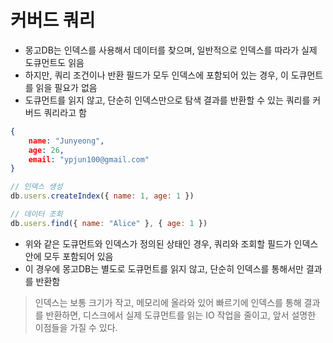 # 커버드 쿼리

* 몽고DB는 인덱스를 사용해서 데이터를 찾으며, 일반적으로 인덱스를 따라가 실제 도큐먼트도 읽음
* 하지만, 쿼리 조건이나 반환 필드가 모두 인덱스에 포함되어 있는 경우, 이 도큐먼트를 읽을 필요가 없음
* 도큐먼트를 읽지 않고, 단순히 인덱스만으로 탐색 결과를 반환할 수 있는 쿼리를 커버드 쿼리라고 함

```json
{
	name: "Junyeong",
	age: 26,
	email: "ypjun100@gmail.com"
}
```

```js
// 인덱스 생성
db.users.createIndex({ name: 1, age: 1 })

// 데이터 조회
db.users.find({ name: "Alice" }, { age: 1 })
```

* 위와 같은 도큐먼트와 인덱스가 정의된 상태인 경우, 쿼리와 조회할 필드가 인덱스 안에 모두 포함되어 있음
* 이 경우에 몽고DB는 별도로 도큐먼트를 읽지 않고, 단순히 인덱스를 통해서만 결과를 반환함

> 인덱스는 보통 크기가 작고, 메모리에 올라와 있어 빠르기에 인덱스를 통해 결과를 반환하면, 디스크에서 실제 도큐먼트를 읽는 IO 작업을 줄이고, 앞서 설명한 이점들을 가질 수 있다.